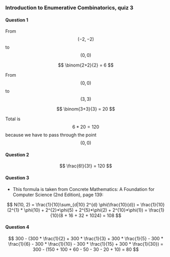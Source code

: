 ### Introduction to Enumerative Combinatorics, quiz 3

#### Question 1

From $$(-2, -2)$$ to $$(0, 0)$$

$$
\binom{2+2}{2} = 6
$$

From $$(0, 0)$$ to $$(3, 3)$$

$$
\binom{3+3}{3} = 20
$$

Total is $$6 * 20 = 120$$ because we have to pass through the point $$(0, 0)$$

#### Question 2

$$
\frac{6!}{3!} = 120
$$


#### Question 3

   * This formula is taken from Concrete Mathematics: A Foundation for Computer Science (2nd Edition), page 139:

$$
N(10, 2) = \frac{1}{10}\sum_{d|10} 2^{d} \phi(\frac{10}{d}) = \frac{1}{10}(2^{1} * \phi(10) + 2^{2}*\phi(5) + 2^{5}*\phi(2) + 2^{10}*\phi(1)) = \frac{1}{10}(8 + 16 + 32 + 1024) = 108
$$

#### Question 4

$$
300 - (300 * \frac{1}{2} + 300 * \frac{1}{3} + 300 * \frac{1}{5} - 300 * \frac{1}{6} - 300 * \frac{1}{10} - 300 * \frac{1}{15} + 300 * \frac{1}{30}) = 300 - (150 + 100 + 60 - 50 - 30 - 20 + 10) = 80
$$
